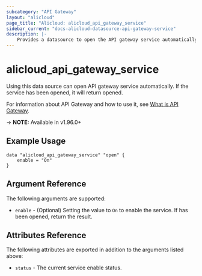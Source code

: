 ```yaml
---
subcategory: "API Gateway"
layout: "alicloud"
page_title: "Alicloud: alicloud_api_gateway_service"
sidebar_current: "docs-alicloud-datasource-api-gateway-service"
description: |-
    Provides a datasource to open the API gateway service automatically.
---
```


# alicloud\_api\_gateway\_service

Using this data source can open API gateway service automatically. If the service has been opened, it will return opened.

For information about API Gateway and how to use it, see [What is API Gateway](https://www.alibabacloud.com/help/product/29462.htm).

-> **NOTE:** Available in v1.96.0+

## Example Usage

```
data "alicloud_api_gateway_service" "open" {
	enable = "On"
}
```

## Argument Reference

The following arguments are supported:

* `enable` - (Optional) Setting the value to `On` to enable the service. If has been opened, return the result.

## Attributes Reference

The following attributes are exported in addition to the arguments listed above:

* `status` - The current service enable status. 